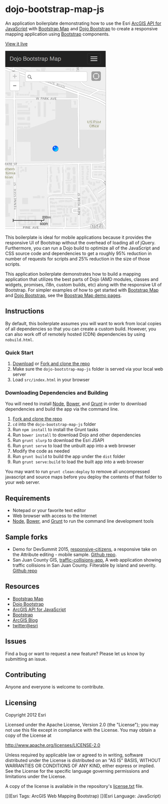 # dojo-bootstrap-map-js

An application boilerplate demonstrating how to use the Esri [ArcGIS API for JavaScript](//js.arcgis.com) with [Bootstrap Map](//github.com/Esri/bootstrap-map-js) and [Dojo Bootstrap](//github.com/xsokev/Dojo-Bootstrap) to create a responsive mapping application using [Bootstrap](//getbootstrap.com) components.

[View it live](http://esri.github.io/dojo-bootstrap-map-js/)

![App Screenshot](https://raw.githubusercontent.com/Esri/dojo-bootstrap-map-js/master/dojo-bootstrap-map-js.png)

This boilerplate is ideal for mobile applications because it provides the responsive UI of Bootstrap without the overhead of loading all of jQuery. Furthermore, you can run a Dojo build to optimize all of the JavaScript and CSS source code and dependencies to get a roughly 95% reduction in number of requests for scripts and 25% reduction in the size of those scripts.

This application boilerplate demonstrates how to build a mapping application that utilizes the best parts of Dojo (AMD modules, classes and widgets, promises, i18n, custom builds, etc) along with the responsive UI of Bootstrap. For simpler examples of how to get started with [Bootstrap Map](//github.com/Esri/bootstrap-map-js) and [Dojo Bootstrap](//github.com/xsokev/Dojo-Bootstrap), see the [Boostrap Map demo pages](http://esri.github.io/bootstrap-map-js/demo/dojo/getstarted.html).

## Instructions

By default, this boilerplate assumes you will want to work from local copies of all dependencies so that you can create a custom build. However, you can also work off of remotely hosted (CDN) dependencies by using `nobuild.html`.

### Quick Start

1. [Download](https://github.com/Esri/dojo-bootstrap-map-js/archive/master.zip) or [Fork and clone the repo](https://help.github.com/articles/fork-a-repo)
2. Make sure the `dojo-bootstrap-map-js` folder is served via your local web server
3. Load `src/index.html` in your browser

### Downloading Dependencies and Building

You will need to install [Node](http://nodejs.org/), [Bower](http://bower.io/), and [Grunt](http://gruntjs.com/) in order to download dependencies and build the app via the command line.

1. [Fork and clone the repo](https://help.github.com/articles/fork-a-repo)
2. `cd` into the `dojo-bootstrap-map-js` folder
3. Run `npm install` to install the Grunt tasks
4. Run `bower install` to download Dojo and other dependencies
5. Run `grunt slurp` to download the Esri JSAPI
6. Run `grunt serve` to load the unbuilt app into a web browser
7. Modify the code as needed
8. Run `grunt build` to build the app under the `dist` folder
9. Run `grunt serve:build` to load the built app into a web browser

You may want to run `grunt clean:deploy` to remove all uncompressed javascript and source maps before you deploy the contents of that folder to your web server.

## Requirements

* Notepad or your favorite text editor
* Web browser with access to the Internet
* [Node](http://nodejs.org/), [Bower](http://bower.io/), and [Grunt](http://gruntjs.com/) to run the command line development tools

## Sample forks
* Demo for DevSummit 2015, [responsive-citizens](http://tomwayson.github.io/responsive-citizens/), a responsive take on the Attribute editing - mobile sample. [Github repo](https://github.com/tomwayson/responsive-citizens).
* San Juan County GIS,  [traffic-collisions-app](http://sjcgis.github.io/traffic-collisions-app/), A web application showing traffic collisions in San Juan County. Filterable by island and severity. [Github repo](https://github.com/SJCGIS/traffic-collisions-app)

## Resources

* [Bootstrap Map](//github.com/Esri/bootstrap-map-js)
* [Dojo Bootstrap](//github.com/xsokev/Dojo-Bootstrap)
* [ArcGIS API for JavaScript](//js.arcgis.com)
* [Bootstrap](//getbootstrap.com)
* [ArcGIS Blog](http://blogs.esri.com/esri/arcgis)
* [twitter@esri](http://twitter.com/esri)

## Issues

Find a bug or want to request a new feature?  Please let us know by submitting an issue.

## Contributing

Anyone and everyone is welcome to contribute.

## Licensing
Copyright 2012 Esri

Licensed under the Apache License, Version 2.0 (the "License");
you may not use this file except in compliance with the License.
You may obtain a copy of the License at

   http://www.apache.org/licenses/LICENSE-2.0

Unless required by applicable law or agreed to in writing, software
distributed under the License is distributed on an "AS IS" BASIS,
WITHOUT WARRANTIES OR CONDITIONS OF ANY KIND, either express or implied.
See the License for the specific language governing permissions and
limitations under the License.

A copy of the license is available in the repository's [license.txt](https://raw.github.com/Esri/dojo-bootstrap-map-js/master/license.txt) file.

[](Esri Tags: ArcGIS Web Mapping Bootstrap)
[](Esri Language: JavaScript)​

